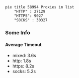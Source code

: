 
```mermaid
pie title 58994 Proxies in list
    "HTTP" : 27129
    "HTTPS": 9027
    "SOCKS" : 30327
```

### Some Info
#### Average Timeout

- mixed: 3.6s
- http: 1.8s
- https: 8.2s
- socks: 5.2s